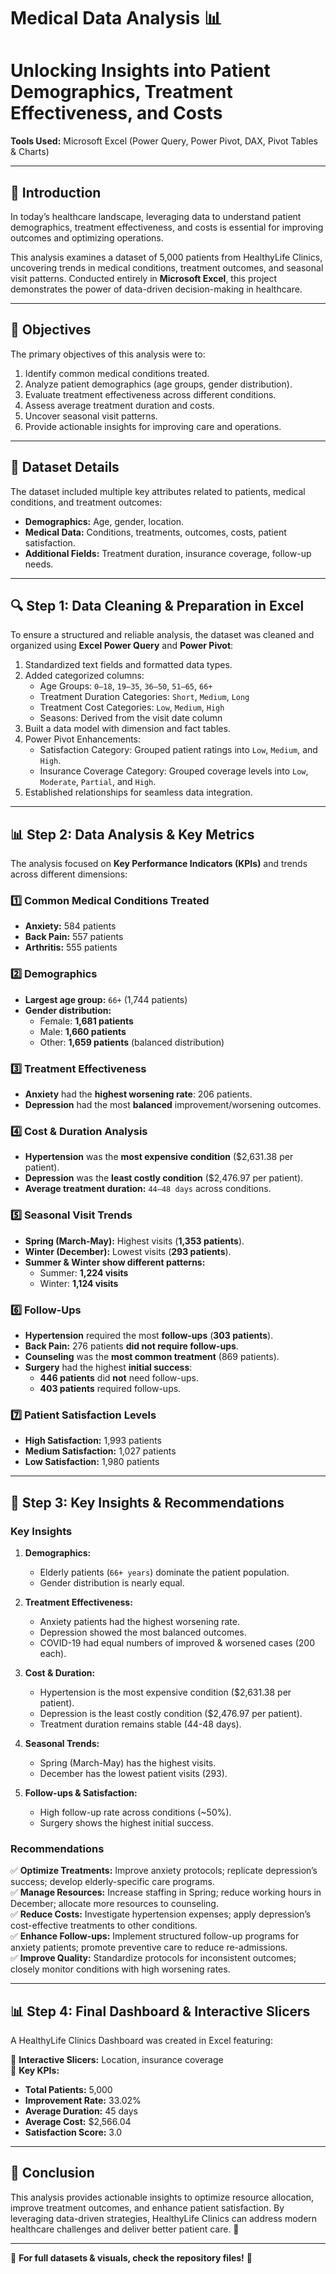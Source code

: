 # Medical Data Analysis 📊
# Unlocking Insights into Patient Demographics, Treatment Effectiveness, and Costs

**Tools Used:** Microsoft Excel (Power Query, Power Pivot, DAX, Pivot Tables & Charts)

---

## 📌 Introduction

In today’s healthcare landscape, leveraging data to understand patient demographics, treatment effectiveness, and costs is essential for improving outcomes and optimizing operations. 

This analysis examines a dataset of 5,000 patients from HealthyLife Clinics, uncovering trends in medical conditions, treatment outcomes, and seasonal visit patterns. Conducted entirely in **Microsoft Excel**, this project demonstrates the power of data-driven decision-making in healthcare.

---

## 🎯 Objectives

The primary objectives of this analysis were to:

1. Identify common medical conditions treated.
2. Analyze patient demographics (age groups, gender distribution).
3. Evaluate treatment effectiveness across different conditions.
4. Assess average treatment duration and costs.
5. Uncover seasonal visit patterns.
6. Provide actionable insights for improving care and operations.

---

## 📂 Dataset Details

The dataset included multiple key attributes related to patients, medical conditions, and treatment outcomes:

- **Demographics:** Age, gender, location.
- **Medical Data:** Conditions, treatments, outcomes, costs, patient satisfaction.
- **Additional Fields:** Treatment duration, insurance coverage, follow-up needs.

---

## 🔍 Step 1: Data Cleaning & Preparation in Excel

To ensure a structured and reliable analysis, the dataset was cleaned and organized using **Excel Power Query** and **Power Pivot**:

1. Standardized text fields and formatted data types.
2. Added categorized columns:
   - Age Groups: `0–18`, `19–35`, `36–50`, `51–65`, `66+`
   - Treatment Duration Categories: `Short`, `Medium`, `Long`
   - Treatment Cost Categories: `Low`, `Medium`, `High`
   - Seasons: Derived from the visit date column
3. Built a data model with dimension and fact tables.
4. Power Pivot Enhancements:
   - Satisfaction Category: Grouped patient ratings into `Low`, `Medium`, and `High`.
   - Insurance Coverage Category: Grouped coverage levels into `Low`, `Moderate`, `Partial`, and `High`.
5. Established relationships for seamless data integration.

---

## 📊 Step 2: Data Analysis & Key Metrics

The analysis focused on **Key Performance Indicators (KPIs)** and trends across different dimensions:

### **1️⃣ Common Medical Conditions Treated**
- **Anxiety:** 584 patients
- **Back Pain:** 557 patients
- **Arthritis:** 555 patients

### **2️⃣ Demographics**
- **Largest age group:** `66+` (1,744 patients)
- **Gender distribution:**
  - Female: **1,681 patients**
  - Male: **1,660 patients**
  - Other: **1,659 patients** (balanced distribution)

### **3️⃣ Treatment Effectiveness**
- **Anxiety** had the **highest worsening rate**: 206 patients.
- **Depression** had the most **balanced** improvement/worsening outcomes.

### **4️⃣ Cost & Duration Analysis**
- **Hypertension** was the **most expensive condition** ($2,631.38 per patient).
- **Depression** was the **least costly condition** ($2,476.97 per patient).
- **Average treatment duration:** `44–48 days` across conditions.

### **5️⃣ Seasonal Visit Trends**
- **Spring (March-May):** Highest visits (**1,353 patients**).
- **Winter (December):** Lowest visits (**293 patients**).
- **Summer & Winter show different patterns:**
  - Summer: **1,224 visits**
  - Winter: **1,124 visits**

### **6️⃣ Follow-Ups**
- **Hypertension** required the most **follow-ups** (**303 patients**).
- **Back Pain:** 276 patients **did not require follow-ups**.
- **Counseling** was the **most common treatment** (869 patients).
- **Surgery** had the highest **initial success**:
  - **446 patients** did **not** need follow-ups.
  - **403 patients** required follow-ups.

### **7️⃣ Patient Satisfaction Levels**
- **High Satisfaction:** 1,993 patients
- **Medium Satisfaction:** 1,027 patients
- **Low Satisfaction:** 1,980 patients

---

## 📌 Step 3: Key Insights & Recommendations

### **Key Insights**

1. **Demographics:**
   - Elderly patients (`66+ years`) dominate the patient population.
   - Gender distribution is nearly equal.

2. **Treatment Effectiveness:**
   - Anxiety patients had the highest worsening rate.
   - Depression showed the most balanced outcomes.
   - COVID-19 had equal numbers of improved & worsened cases (200 each).

3. **Cost & Duration:**
   - Hypertension is the most expensive condition ($2,631.38 per patient).
   - Depression is the least costly condition ($2,476.97 per patient).
   - Treatment duration remains stable (44-48 days).

4. **Seasonal Trends:**
   - Spring (March-May) has the highest visits.
   - December has the lowest patient visits (293).

5. **Follow-ups & Satisfaction:**
   - High follow-up rate across conditions (~50%).
   - Surgery shows the highest initial success.

### **Recommendations**

✅ **Optimize Treatments:** Improve anxiety protocols; replicate depression’s success; develop elderly-specific care programs.  
✅ **Manage Resources:** Increase staffing in Spring; reduce working hours in December; allocate more resources to counseling.  
✅ **Reduce Costs:** Investigate hypertension expenses; apply depression’s cost-effective treatments to other conditions.  
✅ **Enhance Follow-ups:** Implement structured follow-up programs for anxiety patients; promote preventive care to reduce re-admissions.  
✅ **Improve Quality:** Standardize protocols for inconsistent outcomes; closely monitor conditions with high worsening rates.  

---

## 📊 Step 4: Final Dashboard & Interactive Slicers

A HealthyLife Clinics Dashboard was created in Excel featuring:

📌 **Interactive Slicers:** Location, insurance coverage  
📌 **Key KPIs:**
- **Total Patients:** 5,000
- **Improvement Rate:** 33.02%
- **Average Duration:** 45 days
- **Average Cost:** $2,566.04
- **Satisfaction Score:** 3.0

---

## 🎯 Conclusion

This analysis provides actionable insights to optimize resource allocation, improve treatment outcomes, and enhance patient satisfaction. By leveraging data-driven strategies, HealthyLife Clinics can address modern healthcare challenges and deliver better patient care. 🚀

---

🔗 **For full datasets & visuals, check the repository files!** 📂
